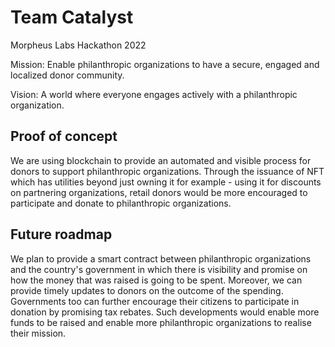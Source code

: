 # Team Catalyst
Morpheus Labs Hackathon 2022

Mission: Enable philanthropic organizations to have a secure, engaged and localized donor community.

Vision: A world where everyone engages actively with a philanthropic organization.


## Proof of concept
We are using blockchain to provide an automated and visible process for donors to support philanthropic organizations. Through the issuance of NFT which has utilities beyond just owning it for example - using it for discounts on partnering organizations, retail donors would be more encouraged to participate and donate to philanthropic organizations. 

## Future roadmap
We plan to provide a smart contract between philanthropic organizations and the country's government in which there is visibility and promise on how the money that was raised is going to be spent. Moreover, we can provide timely updates to donors on the outcome of the spending. Governments too can further encourage their citizens to participate in donation by promising tax rebates. Such developments would enable more funds to be raised and enable more philanthropic organizations to realise their mission. 
